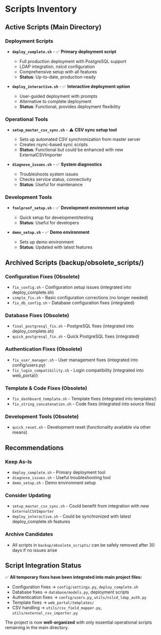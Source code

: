 # Scripts Inventory

## Active Scripts (Main Directory)

### Deployment Scripts
- **`deploy_complete.sh`** - ✅ **Primary deployment script**
  - Full production deployment with PostgreSQL support
  - LDAP integration, nslcd configuration
  - Comprehensive setup with all features
  - **Status**: Up-to-date, production-ready

- **`deploy_interactive.sh`** - ✅ **Interactive deployment option**  
  - User-guided deployment with prompts
  - Alternative to complete deployment
  - **Status**: Functional, provides deployment flexibility

### Operational Tools
- **`setup_master_csv_sync.sh`** - ⚠️ **CSV sync setup tool**
  - Sets up automated CSV synchronization from master server
  - Creates rsync-based sync scripts
  - **Status**: Functional but could be enhanced with new ExternalCSVImporter

- **`diagnose_issues.sh`** - ✅ **System diagnostics**
  - Troubleshoots system issues
  - Checks service status, connectivity
  - **Status**: Useful for maintenance

### Development Tools  
- **`foolproof_setup.sh`** - ✅ **Development environment setup**
  - Quick setup for development/testing
  - **Status**: Useful for developers

- **`demo_setup.sh`** - ✅ **Demo environment**
  - Sets up demo environment
  - **Status**: Updated with latest features

## Archived Scripts (backup/obsolete_scripts/)

### Configuration Fixes (Obsolete)
- `fix_config.sh` - Configuration setup issues (integrated into deploy_complete.sh)
- `simple_fix.sh` - Basic configuration corrections (no longer needed)
- `fix_db_config.sh` - Database configuration fixes (integrated)

### Database Fixes (Obsolete)
- `final_postgresql_fix.sh` - PostgreSQL fixes (integrated into deploy_complete.sh)
- `quick_postgresql_fix.sh` - Quick PostgreSQL fixes (integrated)

### Authentication Fixes (Obsolete)
- `fix_user_manager.sh` - User management fixes (integrated into config/users.py)
- `fix_login_compatibility.sh` - Login compatibility (integrated into web_portal/)

### Template & Code Fixes (Obsolete)
- `fix_dashboard_template.sh` - Template fixes (integrated into templates/)
- `fix_string_concatenation.sh` - Code fixes (integrated into source files)

### Development Tools (Obsolete)
- `quick_reset.sh` - Development reset (functionality available via other means)

## Recommendations

### Keep As-Is
- `deploy_complete.sh` - Primary deployment tool
- `diagnose_issues.sh` - Useful troubleshooting tool
- `demo_setup.sh` - Demo environment setup

### Consider Updating
- `setup_master_csv_sync.sh` - Could benefit from integration with new `ExternalCSVImporter`
- `deploy_interactive.sh` - Could be synchronized with latest deploy_complete.sh features

### Archive Candidates
- All scripts in `backup/obsolete_scripts/` can be safely removed after 30 days if no issues arise

## Script Integration Status

✅ **All temporary fixes have been integrated into main project files:**
- Configuration fixes → `config/settings.py`, `deploy_complete.sh`
- Database fixes → `database/models.py`, deployment scripts
- Authentication fixes → `config/users.py`, `utils/nslcd_ldap_auth.py`
- Template fixes → `web_portal/templates/`
- CSV handling → `utils/csv_field_mapper.py`, `utils/external_csv_importer.py`

The project is now **well-organized** with only essential operational scripts remaining in the main directory.